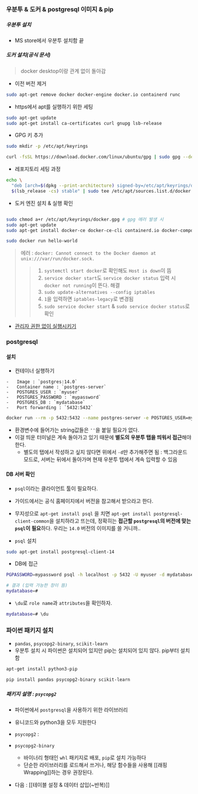 ### 우분투 & 도커 & postgresql 이미지 & pip

##### 우분투 설치
- MS store에서 우분투 설치함 끝

##### 도커 설치(공식 문서)
> docker desktop이랑 관계 없이 돌아감

- 이전 버전 제거
```sh
sudo apt-get remove docker docker-engine docker.io containerd runc
```

- https에서 apt를 실행하기 위한 세팅
```sh
sudo apt-get update
sudo apt-get install ca-certificates curl gnupg lsb-release
```

- GPG 키 추가 
```sh
sudo mkdir -p /etc/apt/keyrings

curl -fsSL https://download.docker.com/linux/ubuntu/gpg | sudo gpg --dearmor -o /etc/apt/keyrings/docker.gpg
```

- 레포지토리 세팅 과정
```sh
echo \
  "deb [arch=$(dpkg --print-architecture) signed-by=/etc/apt/keyrings/docker.gpg] https://download.docker.com/linux/ubuntu \
  $(lsb_release -cs) stable" | sudo tee /etc/apt/sources.list.d/docker.list > /dev/null
```

- 도커 엔진 설치 & 실행 확인
```sh

sudo chmod a+r /etc/apt/keyrings/docker.gpg # gpg 에러 발생 시 
sudo apt-get update
sudo apt-get install docker-ce docker-ce-cli containerd.io docker-compose-plugin
```

```sh
sudo docker run hello-world
```

> 에러 : `docker: Cannot connect to the Docker daemon at unix:///var/run/docker.sock.` 
>> 1. `systemctl start docker`로 확인해도 `Host is down`이 뜸
>> 2. `service docker start`도 `service docker status` 입력 시 `docker not running`이 뜬다.
>해결 
>> 1. `sudo update-alternatives --config iptables`
>> 2. `1`을 입력하면 `iptables-legacy`로 변경됨
>> 3. `sudo service docker start` & `sudo service docker status`로 확인


- [관리자 권한 없이 실행시키기](https://netmarble.engineering/docker-on-wsl2-without-docker-desktop/)



### postgresql

#### 설치

- 컨테이너 실행하기
```
-   Image : `postgres:14.0`
-   Container name : `postgres-server`
-   POSTGRES_USER : `myuser`
-   POSTGRES_PASSWORD : `mypassword`
-   POSTGRES_DB : `mydatabase`
-   Port forwarding : `5432:5432`
```

```sh
docker run --rm -p 5432:5432 --name postgres-server -e POSTGRES_USER=myuser -e POSTGRES_PASSWORD=mypassword -e POSTGRES_DB=mydatabase postgres:14.0
```
- 환경변수에 들어가는 string값들은 `''`을 붙일 필요가 없다.
- 이걸 띄운 터미널은 계속 돌아가고 있기 때문에 **별도의 우분투 탭을 띄워서 접근**해야 한다.
	- 별도의 탭에서 작성하고 싶지 않다면 위에서 `-d`만 추가해주면 됨 : 백그라운드 모드로, 서버는 뒤에서 돌아가며 현재 우분투 탭에서 계속 입력할 수 있음

#### DB 서버 확인
- `psql`이라는 클라이언트 툴이 필요하다. 
- 가이드에서는 공식 홈페이지에서 버전을 참고해서 받으라고 한다.
- 무지성으로 `apt-get install psql` 을 치면 `apt-get install postgresql-client-common`을 설치하라고 뜨는데,  정확히는 **접근할 `postgresql`의 버전에 맞는 `psql`이 필요**하다. 우리는 `14.0` 버전의 이미지를 쓸 거니까..

- `psql` 설치
```sh
sudo apt-get install postgresql-client-14
```

- DB에 접근
```sh
PGPASSWORD=mypassword psql -h localhost -p 5432 -U myuser -d mydatabase

# 결과 (입력 가능한 창이 뜸)
mydatabase=# 
```

- `\du`로 `role name`과 `attributes`을 확인하자.
```sh
mydatabase=# \du
```

### 파이썬 패키지 설치
- `pandas`, `psycopg2-binary`, `scikit-learn` 
- 우분투 설치 시 파이썬은 설치되어 있지만 pip는 설치되어 있지 않다. pip부터 설치함
```sh
apt-get install python3-pip 

pip install pandas psycopg2-binary scikit-learn
```

##### 패키지 설명 : `psycopg2`
- 파이썬에서 `postgresql`을 사용하기 위한 라이브러리
- 유니코드와 python3을 모두 지원한다
- `psycopg2` : 
- `psycopg2-binary`
	- 바이너리 형태인 `whl` 패키지로 배포, `pip`로 설치 가능하다
	- 단순한 라이브러리를 로드해서 쓰거나, 해당 함수들을 사용해 [[래핑Wrapping]]하는 경우 권장된다.

- 다음 : [[테이블 설정 & 데이터 삽입(~반복)]]
